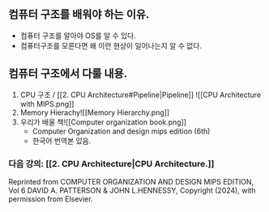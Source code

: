 ## 컴퓨터 구조를 배워야 하는 이유.
- 컴퓨터 구조를 알아야 OS를 알 수 있다.
- 컴퓨터구조를 모른다면 왜 이런 현상이 일어나는지 알 수 없다.
## 컴퓨터 구조에서 다룰 내용.
1.  CPU 구조 / [[2. CPU Architecture#Pipeline|Pipeline]] ![[CPU Architecture with MIPS.png]]
2. Memory Hierachy![[Memory Hierarchy.png]]
3. 우리가 배울 책![[Computer organization book.png]]
	- Computer Organization and design mips edition (6th)
	- 한국어 번역본 있음.

### 다음 강의: [[2. CPU Architecture|CPU Architecture.]]

Reprinted from COMPUTER ORGANIZATION AND DESIGN MIPS EDITION, Vol 6 DAVID A. PATTERSON & JOHN L.HENNESSY, Copyright (2024), with permission from Elsevier.
